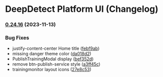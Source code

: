 # DeepDetect Platform UI (Changelog)

### [0.24.16](https://github.com/jolibrain/platform_ui/compare/v0.24.15...v0.24.16) (2023-11-13)


### Bug Fixes

* justify-content-center Home title ([febf9ab](https://github.com/jolibrain/platform_ui/commit/febf9abab3bf795cbdb1bb62c1a1c064df45461a))
* missing danger theme color ([da018d2](https://github.com/jolibrain/platform_ui/commit/da018d25341adfaa74a62ada31c2f66d2b4aa42b))
* PublishTrainingModal display ([bef352d](https://github.com/jolibrain/platform_ui/commit/bef352d5a7b7ceefad16f86c9844066d989008a3))
* remove btn-publish-service style ([a3ff45c](https://github.com/jolibrain/platform_ui/commit/a3ff45c3ce668012f337c8d668e0f57f6ceca77c))
* trainingmonitor layout icons ([27e8c53](https://github.com/jolibrain/platform_ui/commit/27e8c53130d1b82f55fb36c368942726ce765832))
